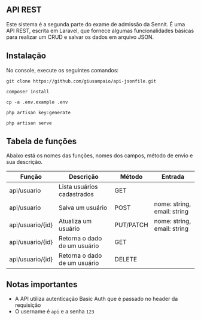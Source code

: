 ## API REST 

Este sistema é a segunda parte do exame de admissão da Sennit. É uma API REST, escrita em Laravel, que fornece algumas funcionalidades básicas para realizar um CRUD e salvar os dados em arquivo JSON.


## Instalação 

No console, execute os seguintes comandos:

``git clone https://github.com/giusampaio/api-jsonfile.git``

``composer install``

``cp -a .env.example .env``

``php artisan key:generate``

``php artisan serve`` 


## Tabela de funções

Abaixo está os nomes das funções, nomes dos campos, método de envio e sua descrição.

Função           |  Descrição                     | Método       | Entrada   
-----------------|--------------------------------|--------------|-----------
api/usuario      | Lista usuários cadastrados     |  GET         |
api/usuario      | Salva um usuário               |  POST        | nome: string, email: string
api/usuario/{id} | Atualiza um usuário            |  PUT/PATCH   | nome: string, email: string
api/usuario/{id} | Retorna o dado de um usuário   |  GET         | 
api/usuario/{id} | Retorna o dado de um usuário   |  DELETE      | 


## Notas importantes

* A API utiliza autenticação Basic Auth que é passado no header da requisição
* O username é ``api`` e a senha ``123`` 
